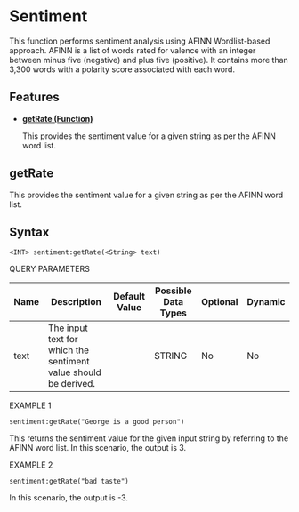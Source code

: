 # Sentiment
This function performs sentiment analysis using AFINN Wordlist-based approach. AFINN is a list of words rated for valence with an integer between minus five (negative) and plus five (positive).
It contains more than 3,300 words with a polarity score associated with each word.

## Features

* **[getRate (Function)](#getRate)**

    This provides the sentiment value for a given string as per the AFINN word list.
    
 
   
## getRate

This provides the sentiment value for a given string as per the AFINN word list.

## Syntax

    <INT> sentiment:getRate(<String> text)

QUERY PARAMETERS

| Name              | Description                                                                                              | Default Value | Possible Data Types | Optional | Dynamic |
|-------------------|----------------------------------------------------------------------------------------------------------|---------------|---------------------|----------|---------|
| text 	              | The input text for which the sentiment value should be derived.                                                            |               | STRING       | No       | No     |


EXAMPLE 1

    sentiment:getRate("George is a good person")

This returns the sentiment value for the given input string by referring to the AFINN word list. In this scenario, the output is 3.

EXAMPLE 2

    sentiment:getRate("bad taste")

In this scenario, the output is -3.
